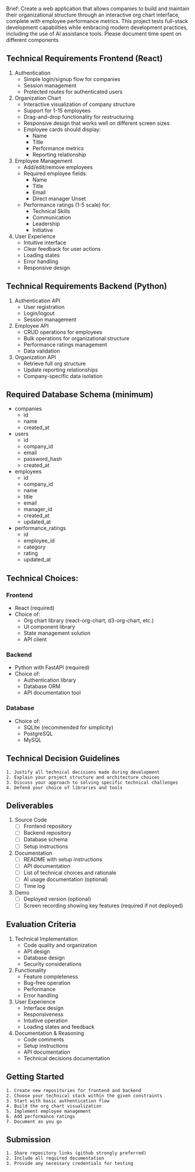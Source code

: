 Brief: Create a web application that allows companies to build and maintain their organizational structure through an interactive org chart interface, complete with employee performance metrics. This project tests full-stack development capabilities while embracing modern development practices, including the use of AI assistance tools. 
Please document time spent on different components 

## Technical Requirements Frontend (React)
1. Authentication
	- Simple login/signup flow for companies
	- Session management
	- Protected routes for authenticated users
2. Organization Chart
	- Interactive visualization of company structure
	- Support for 1-15 employees
	- Drag-and-drop functionality for restructuring
	- Responsive design that works well on different screen sizes
	- Employee cards should display:
		- Name
		- Title
		- Performance metrics
		- Reporting relationship
3. Employee Management
	- Add/edit/remove employees
	- Required employee fields:
		- Name
		- Title
		- Email
		- Direct manager
	Unset
	- Performance ratings (1-5 scale) for:
		- Technical Skills
		- Communication
		- Leadership
		- Initiative
4. User Experience
	- Intuitive interface
	- Clear feedback for user actions
	- Loading states
	- Error handling
	- Responsive design

## Technical Requirements Backend (Python)
1. Authentication API
	- User registration
	- Login/logout
	- Session management
2. Employee API
	- CRUD operations for employees
	- Bulk operations for organizational structure
	- Performance ratings management
	- Data validation
3. Organization API
	- Retrieve full org structure
	- Update reporting relationships
	- Company-specific data isolation

## Required Database Schema (minimum)
- companies
	- id
	- name
	- created_at
- users
	- id
	- company_id
	- email
	- password_hash
	- created_at
- employees
	- id
	- company_id
	- name
	- title
	- email
	- manager_id
	- created_at
	- updated_at
- performance_ratings
	- id
	- employee_id
	- category
	- rating
	- updated_at

## Technical Choices:
### Frontend
- React (required)
- Choice of:
	- Org chart library (react-org-chart, d3-org-chart, etc.)
	- UI component library
	- State management solution
	- API client
### Backend
- Python with FastAPI (required)
- Choice of:
	- Authentication library
	- Database ORM
	- API documentation tool

### Database
- Choice of:
	- SQLite (recommended for simplicity)
	- PostgreSQL
	- MySQL

## Technical Decision Guidelines
	1. Justify all technical decisions made during development
	2. Explain your project structure and architecture choices
	3. Discuss your approach to solving specific technical challenges
	4. Defend your choice of libraries and tools

## Deliverables
1. Source Code
	- [ ] Frontend repository
	- [ ] Backend repository
	- [ ] Database schema
	- [ ] Setup instructions
2. Documentation
	- [ ] README with setup instructions
	- [ ] API documentation
	- [ ] List of technical choices and rationale
	- [ ] AI usage documentation (optional)
	- [ ] Time log
3. Demo
	- [ ] Deployed version (optional)
	- [ ] Screen recording showing key features (required if not deployed)
	
## Evaluation Criteria
1. Technical Implementation
	- Code quality and organization
	- API design
	- Database design
	- Security considerations
2. Functionality
	- Feature completeness
	- Bug-free operation
	- Performance
	- Error handling
3. User Experience
	- Interface design
	- Responsiveness
	- Intuitive operation
	- Loading states and feedback
4. Documentation & Reasoning
	- Code comments
	- Setup instructions
	- API documentation
	- Technical decisions documentation

## Getting Started
	1. Create new repositories for frontend and backend
	2. Choose your technical stack within the given constraints
	3. Start with basic authentication flow
	4. Build the org chart visualization
	5. Implement employee management
	6. Add performance ratings
	7. Document as you go

## Submission
	1. Share repository links (github strongly preferred)
	2. Include all required documentation
	3. Provide any necessary credentials for testing

